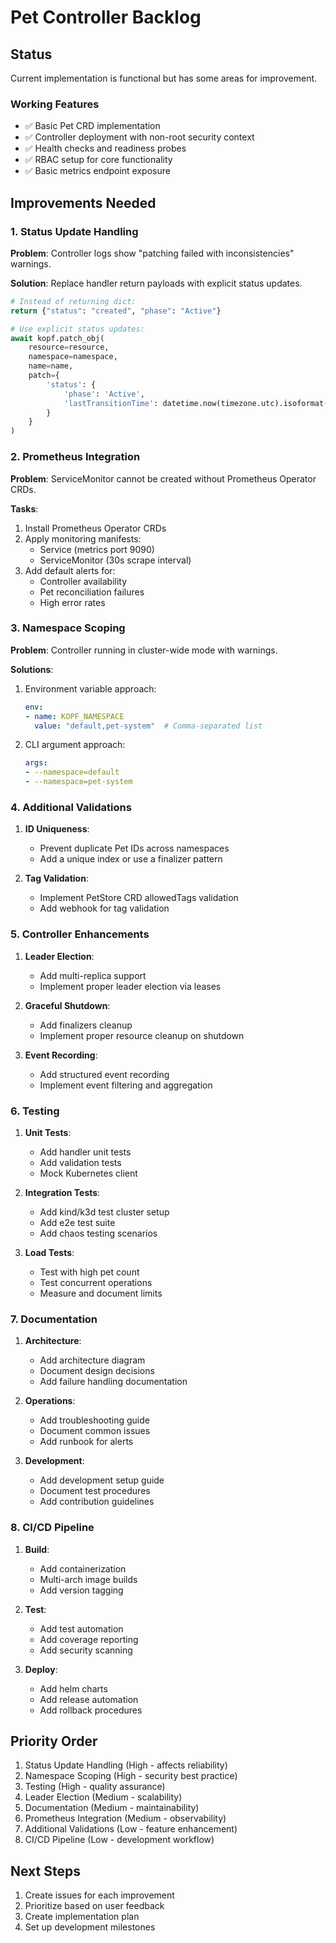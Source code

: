 # Pet Controller Backlog

## Status
Current implementation is functional but has some areas for improvement.

### Working Features
- ✅ Basic Pet CRD implementation
- ✅ Controller deployment with non-root security context
- ✅ Health checks and readiness probes
- ✅ RBAC setup for core functionality
- ✅ Basic metrics endpoint exposure

## Improvements Needed

### 1. Status Update Handling
**Problem**: Controller logs show "patching failed with inconsistencies" warnings.

**Solution**: Replace handler return payloads with explicit status updates.
```python
# Instead of returning dict:
return {"status": "created", "phase": "Active"}

# Use explicit status updates:
await kopf.patch_obj(
    resource=resource,
    namespace=namespace,
    name=name,
    patch={
        'status': {
            'phase': 'Active',
            'lastTransitionTime': datetime.now(timezone.utc).isoformat()
        }
    }
)
```

### 2. Prometheus Integration
**Problem**: ServiceMonitor cannot be created without Prometheus Operator CRDs.

**Tasks**:
1. Install Prometheus Operator CRDs
2. Apply monitoring manifests:
   - Service (metrics port 9090)
   - ServiceMonitor (30s scrape interval)
3. Add default alerts for:
   - Controller availability
   - Pet reconciliation failures
   - High error rates

### 3. Namespace Scoping
**Problem**: Controller running in cluster-wide mode with warnings.

**Solutions**:
1. Environment variable approach:
   ```yaml
   env:
   - name: KOPF_NAMESPACE
     value: "default,pet-system"  # Comma-separated list
   ```

2. CLI argument approach:
   ```yaml
   args:
   - --namespace=default
   - --namespace=pet-system
   ```

### 4. Additional Validations
1. **ID Uniqueness**:
   - Prevent duplicate Pet IDs across namespaces
   - Add a unique index or use a finalizer pattern

2. **Tag Validation**:
   - Implement PetStore CRD allowedTags validation
   - Add webhook for tag validation

### 5. Controller Enhancements
1. **Leader Election**:
   - Add multi-replica support
   - Implement proper leader election via leases

2. **Graceful Shutdown**:
   - Add finalizers cleanup
   - Implement proper resource cleanup on shutdown

3. **Event Recording**:
   - Add structured event recording
   - Implement event filtering and aggregation

### 6. Testing
1. **Unit Tests**:
   - Add handler unit tests
   - Add validation tests
   - Mock Kubernetes client

2. **Integration Tests**:
   - Add kind/k3d test cluster setup
   - Add e2e test suite
   - Add chaos testing scenarios

3. **Load Tests**:
   - Test with high pet count
   - Test concurrent operations
   - Measure and document limits

### 7. Documentation
1. **Architecture**:
   - Add architecture diagram
   - Document design decisions
   - Add failure handling documentation

2. **Operations**:
   - Add troubleshooting guide
   - Document common issues
   - Add runbook for alerts

3. **Development**:
   - Add development setup guide
   - Document test procedures
   - Add contribution guidelines

### 8. CI/CD Pipeline
1. **Build**:
   - Add containerization
   - Multi-arch image builds
   - Add version tagging

2. **Test**:
   - Add test automation
   - Add coverage reporting
   - Add security scanning

3. **Deploy**:
   - Add helm charts
   - Add release automation
   - Add rollback procedures

## Priority Order
1. Status Update Handling (High - affects reliability)
2. Namespace Scoping (High - security best practice)
3. Testing (High - quality assurance)
4. Leader Election (Medium - scalability)
5. Documentation (Medium - maintainability)
6. Prometheus Integration (Medium - observability)
7. Additional Validations (Low - feature enhancement)
8. CI/CD Pipeline (Low - development workflow)

## Next Steps
1. Create issues for each improvement
2. Prioritize based on user feedback
3. Create implementation plan
4. Set up development milestones